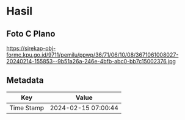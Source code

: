 # Hasil

## Foto C Plano

https://sirekap-obj-formc.kpu.go.id/9711/pemilu/ppwp/36/71/06/10/08/3671061008027-20240214-155853--9b51a26a-246e-4bfb-abc0-bb7c15002376.jpg


## Metadata

| Key        | Value               |
| ---------- | ------------------- |
| Time Stamp | 2024-02-15 07:00:44 |



